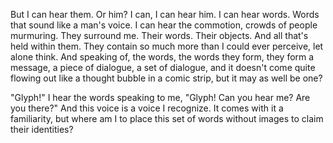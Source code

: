 But I can hear them. Or him? I can, I can hear him. I can hear words. Words that sound like a man's voice. I can hear the commotion, crowds of people murmuring. They surround me. Their words. Their objects. And all that's held within them. They contain so much more than I could ever perceive, let alone think. And speaking of, the words, the words they form, they form a message, a piece of dialogue, a set of dialogue, and it doesn't come quite flowing out like a thought bubble in a comic strip, but it may as well be one?

"Glyph!" I hear the words speaking to me, "Glyph! Can you hear me? Are you there?" And this voice is a voice I recognize. It comes with it a familiarity, but where am I to place this set of words without images to claim their identities?